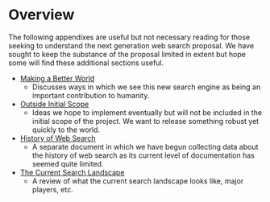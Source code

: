 # Overview

The following appendixes are useful but not necessary reading for those seeking to understand the next generation web search proposal. We have sought to keep the substance of the proposal limited in extent but hope some will find these additional sections useful.

* [Making a Better World](making-a-better-world.md)
  * Discusses ways in which we see this new search engine as being an important contribution to humanity.
* [Outside Initial Scope](outside-initial-scope.md)
  * Ideas we hope to implement eventually but will not be included in the initial scope of the project. We want to release something robust yet quickly to the world.
* [History of Web Search](https://github.com/nextsearch/HistoryOfWebSearch)
  * A separate document in which we have begun collecting data about the history of web search as its current level of documentation has seemed quite limited.
* [The Current Search Landscape](https://github.com/nextsearch/CurrentSearchLandscape)
  * A review of what the current search landscape looks like, major players, etc.

